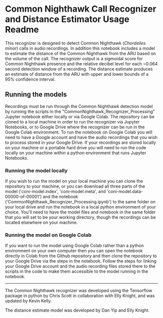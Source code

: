 # Common Nighthawk Call Recognizer and Distance Estimator Usage Readme

This recognizer is designed to detect Common Nighthawk (*Chordeiles minor*) calls in audio recordings.  In addition this notebook includes a model to estimate the distance of the Common Nighthawk from the ARU based on the volume of the call.  The recognizer output is a sigmoidal score for Common Nighthawk presence and the relative decibel level for each ~0.064 second detection window of a recording.  The distance estimate produces an estimate of distance from the ARU with upper and lower bounds of a 95% confidence interval.

## Running the models
Recordings must be run through the Common Nighthawk detection model by running the scripts in the "CommonNighthawk_Recognizer_Processing" Jupyter notebook either locally or via Google Colab.  The repository can be cloned to a local machine in order to run the recognizer via Jupyter Notebooks, or to Google Drive where the recognizer can be run in the Google Colab environment.  To run the notebook on Google Colab you will need to have a Google account and have the audio recordings that you wish to process stored in your Google Drive.  If your recordings are stored locally on your machine or a portable hard drive you will need to run the code locally on your machine within a python environment that runs Jupyter Notebooks.

### Running the model locally
If you wish to run the model on your local machine you can clone the repository to your machine, or you can download all three parts of the model ('coni-model.index', 'coni-model.meta', and 'coni-model.data-00000-of-00001') and the notebook ('CommonNighthawk_Recognizer_Processing.ipynb') to the same folder on your local drive and run the notebook in a local python environment of your choice.  You'll need to have the model files and notebook in the same folder that you will set to be your working directory, though the recordings can be located elsewhere on your machine.

### Running the model on Google Colab 
If you want to run the model using Google Colab rather than a python environment on your own computer then you can open the notebook directly in Colab from the Github repository and then clone the repository to your Google Drive via the steps in the notebook.  Follow the steps for linking your Google Drive account and the audio recording files stored there to the scripts in the code to make them accessible to the model running in the notebook.

---
The Common Nighthawk recognizer was developed using the Tensorflow package in python by Chris Scott in collaboration with Elly Knight, and was updated by Kevin Kelly.

The distance estimate model was developed by Dan Yip and Elly Knight.